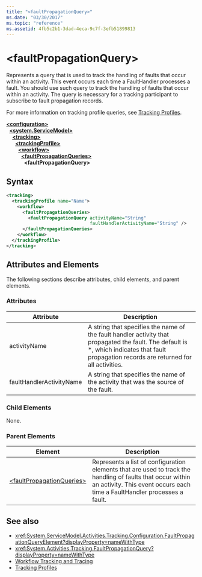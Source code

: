 ```yaml
---
title: "<faultPropagationQuery>"
ms.date: "03/30/2017"
ms.topic: "reference"
ms.assetid: 4fb5c2b1-3dad-4eca-9c7f-3efb51899813
---
```


# \<faultPropagationQuery>

Represents a query that is used to track the handling of faults that occur within an activity.  This event occurs each time a FaultHandler processes a fault. You should use such query to track the handling of faults that occur within an activity. The query is necessary for a  tracking participant to subscribe to fault propagation records.

 For more information on tracking profile queries, see [Tracking Profiles](../../../windows-workflow-foundation/tracking-profiles.md).

[**\<configuration>**](../configuration-element.md)\
&nbsp;&nbsp;[**\<system.ServiceModel>**](system-servicemodel-of-workflow.md)\
&nbsp;&nbsp;&nbsp;&nbsp;[**\<tracking>**](tracking.md)\
&nbsp;&nbsp;&nbsp;&nbsp;&nbsp;&nbsp;[**\<trackingProfile>**](trackingprofile.md)\
&nbsp;&nbsp;&nbsp;&nbsp;&nbsp;&nbsp;&nbsp;&nbsp;[**\<workflow>**](workflow.md)\
&nbsp;&nbsp;&nbsp;&nbsp;&nbsp;&nbsp;&nbsp;&nbsp;&nbsp;&nbsp;[**\<faultPropagationQueries>**](faultpropagationqueries.md)\
&nbsp;&nbsp;&nbsp;&nbsp;&nbsp;&nbsp;&nbsp;&nbsp;&nbsp;&nbsp;&nbsp;&nbsp;**\<faultPropagationQuery>**

## Syntax

```xml
<tracking>
  <trackingProfile name="Name">
    <workflow>
      <faultPropagationQueries>
        <faultPropagationQuery activityName="String"
                               faultHandlerActivityName="String" />
      </faultPropagationQueries>
    </workflow>
  </trackingProfile>
</tracking>
```

## Attributes and Elements

The following sections describe attributes, child elements, and parent elements.

### Attributes

|Attribute|Description|
|---------------|-----------------|
|activityName|A string that specifies the name of the fault handler activity that propagated the fault. The default is *, which indicates that fault propagation records are returned for all activities.|
|faultHandlerActivityName|A string that specifies the name of the activity that was the source of the fault.|

### Child Elements

None.

### Parent Elements

|Element|Description|
|-------------|-----------------|
|[\<faultPropagationQueries>](faultpropagationqueries.md)|Represents a list of configuration elements that are used to track the handling of faults that occur within an activity.  This event occurs each time a FaultHandler processes a fault.|

## See also

- <xref:System.ServiceModel.Activities.Tracking.Configuration.FaultPropagationQueryElement?displayProperty=nameWithType>
- <xref:System.Activities.Tracking.FaultPropagationQuery?displayProperty=nameWithType>
- [Workflow Tracking and Tracing](../../../windows-workflow-foundation/workflow-tracking-and-tracing.md)
- [Tracking Profiles](../../../windows-workflow-foundation/tracking-profiles.md)
